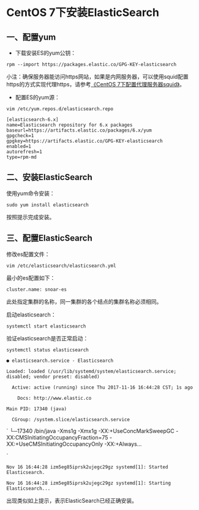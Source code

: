 # CentOS 7下安装ElasticSearch

## 一、配置yum

* 下载安装ES的yum公钥：

`rpm --import https://packages.elastic.co/GPG-KEY-elasticsearch`

小注：确保服务器能访问https网站，如果是内网服务器，可以使用squid配置https的方式实现代理https，请参考[《CentOS 7下配置代理服务器squid》](/centos7xia-pei-zhi-dai-li-fu-wu-qi-squid.md)。

* 配置ES的yum源：

`vim /etc/yum.repos.d/elasticsearch.repo`

```
[elasticsearch-6.x]
name=Elasticsearch repository for 6.x packages
baseurl=https://artifacts.elastic.co/packages/6.x/yum
gpgcheck=1
gpgkey=https://artifacts.elastic.co/GPG-KEY-elasticsearch
enabled=1
autorefresh=1
type=rpm-md
```

## 二、安装ElasticSearch

使用yum命令安装：

`sudo yum install elasticsearch`

按照提示完成安装。

## 三、配置ElasticSearch

修改es配置文件：

`vim /etc/elasticsearch/elasticsearch.yml`

最小的es配置如下：

`cluster.name: snoar-es`

此处指定集群的名称，同一集群的各个结点的集群名称必须相同。

启动elasticsearch：

`systemctl start elasticsearch`

验证elasticsearch是否正常启动：

`systemctl status elasticsearch`

`● elasticsearch.service - Elasticsearch`

`Loaded: loaded (/usr/lib/systemd/system/elasticsearch.service; disabled; vendor preset: disabled)`

`   Active: active (running) since Thu 2017-11-16 16:44:28 CST; 1s ago`

`     Docs: http://www.elastic.co`

` Main PID: 17340 (java)`

`   CGroup: /system.slice/elasticsearch.service`

`           └─17340 /bin/java -Xms1g -Xmx1g -XX:+UseConcMarkSweepGC -XX:CMSInitiatingOccupancyFraction=75 -XX:+UseCMSInitiatingOccupancyOnly -XX:+Always...`

`Nov 16 16:44:28 izm5eg85iprsk2ujegc29gz systemd[1]: Started Elasticsearch.`

`Nov 16 16:44:28 izm5eg85iprsk2ujegc29gz systemd[1]: Starting Elasticsearch...`

出现类似如上提示，表示ElasticSearch已经正确安装。






